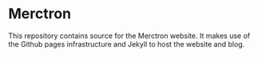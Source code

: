 # Merctron

This repository contains source for the Merctron website. It makes use of the Github pages infrastructure and Jekyll to host the website and blog.
